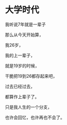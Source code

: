 # 大学时代

我听说7年就是一辈子

那么从今天开始算，

我26岁，

我的上一辈子，

就是19岁的时候，

干脆把19到26都存起来吧，

过去已经过去，

都算作上辈子了。

只是我人生的一个分支，

也许会回忆，也许再也不会了。